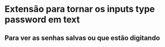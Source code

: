 # Extensão para tornar os inputs type password em text
## Para ver as senhas salvas ou que estão digitando
